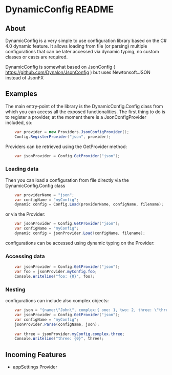 DynamicConfig README
=====================

## About
DynamicConfig is a very simple to use configuration library based on the C# 4.0 dynamic feature. It allows loading from file (or parsing) multiple configurations that can be later accessed via dynamic typing, no custom classes or casts are required.

DynamicConfig is somewhat based on JsonConfig ( https://github.com/Dynalon/JsonConfig ) but uses Newtonsoft.JSON instead of JsonFX

## Examples

The main entry-point of the library is the DynamicConfig.Config class from which you can access all the exposed functionalities.
The first thing to do is to register a provider, at the moment there is a JsonConfigProvider included, so:

```csharp
	var provider = new Providers.JsonConfigProvider();
	Config.RegisterProvider("json", provider);
```

Providers can be retrieved using the GetProvider method:
	
```csharp	
	var jsonProvider = Config.GetProvider("json");
```	

### Loading data

Then you can load a configuration from file directly via the DynamicConfig.Config class

```csharp	
	var providerName = "json";
	var configName = "myConfig";
	dynamic config = Config.Load(providerName, configName, filename);
```	

or via the Provider:

```csharp	
	var jsonProvider = Config.GetProvider("json");
	var configName = "myConfig";
	dynamic config = jsonProvider.Load(configName, filename);
```	

configurations can be accessed using dynamic typing on the Provider:

### Accessing data 

```csharp	
	var jsonProvider = Config.GetProvider("json");
	var foo = jsonProvider.myConfig.foo;
	Console.Writeline("foo: {0}", foo);
```	

### Nesting 

configurations can include also complex objects:

```csharp	
	var json = "{name:\"John\", complex:{ one: 1, two: 2, three: \"three\" } }";
	var jsonProvider = Config.GetProvider("json");
	var configName = "myConfig";
	jsonProvider.Parse(configName, json);
	
	var three = jsonProvider.myConfig.complex.three;
	Console.Writeline("three: {0}", three);
```	

## Incoming Features
- appSettings Provider
